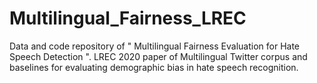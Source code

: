 # Multilingual_Fairness_LREC
Data and code repository of " Multilingual Fairness Evaluation for Hate Speech Detection ". LREC 2020 paper of Multilingual Twitter corpus and baselines for evaluating demographic bias in hate speech recognition.
